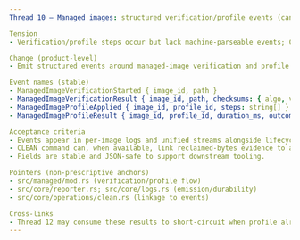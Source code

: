 ```yaml
---
Thread 10 — Managed images: structured verification/profile events (canonical)

Tension
- Verification/profile steps occur but lack machine-parseable events; CLEAN and automation cannot reliably consume results.

Change (product-level)
- Emit structured events around managed-image verification and profile application via the unified reporter channel.

Event names (stable)
- ManagedImageVerificationStarted { image_id, path }
- ManagedImageVerificationResult { image_id, path, checksums: { algo, value }[], size_bytes, duration_ms, outcome: Success | Failure, error? }
- ManagedImageProfileApplied { image_id, profile_id, steps: string[] }
- ManagedImageProfileResult { image_id, profile_id, duration_ms, outcome: Success | Failure | NoOp, error? }

Acceptance criteria
- Events appear in per-image logs and unified streams alongside lifecycle events.
- CLEAN command can, when available, link reclaimed-bytes evidence to a prior ManagedImageVerificationResult (by image_id/path + timestamp proximity) and surface that linkage in output.
- Fields are stable and JSON-safe to support downstream tooling.

Pointers (non-prescriptive anchors)
- src/managed/mod.rs (verification/profile flow)
- src/core/reporter.rs; src/core/logs.rs (emission/durability)
- src/core/operations/clean.rs (linkage to events)

Cross-links
- Thread 12 may consume these results to short-circuit when profile already applied and hashes match.
---
```

